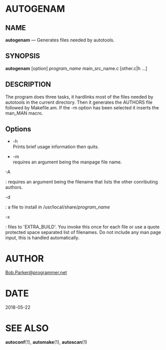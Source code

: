 # AUTOGENAM


## NAME

**autogenam** — Generates files needed by autotools.

## SYNOPSIS

**autogenam** \[option] *program_name* main_src_name.c \[other.c|h ...]

## DESCRIPTION

The  program  does three tasks, it hardlinks most of the files needed
by autotools in the current directory. Then it generates the  AUTHORS
file  followed  by Makefile.am. If the -m option has been selected it
inserts the man_MAN macro.


## Options

+ -h  
Prints brief usage information then quits.

+ -m  
requires an argument being the manpage file name.

-A  

:   requires an argument being the filename that lists the other
conributing authors.

-d  

:   a file to install in /usr/local/share/*program_name*

-x  

:   files to 'EXTRA_BUILD'. You invoke this once for each file or use
a quote protected space separated list of filenames. Do not include
any man page input, this is handled automatically.


AUTHOR
======

Bob.Parker@programmer.net

DATE
====

2018-05-22

SEE ALSO
========

**autoconf**(1), **automake**(1), **autoscan**(1)
